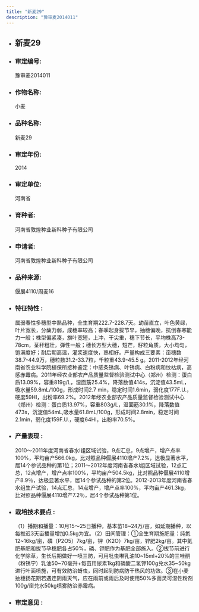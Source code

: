 ```yaml
---
title: "新麦29"
description: "豫审麦2014011"
---
```

* ## 新麦29
* ###  审定编号:  
   豫审麦2014011

*  ### 作物名称:  
   小麦

*   ###  品种名称: 
    新麦29

*   ### 审定年份: 
    2014

*   ### 审定单位:  
    河南省

*   ### 育种者:  
    河南省敦煌种业新科种子有限公司

*   ### 申请者:  
    河南省敦煌种业新科种子有限公司

*   ### 品种来源:  
    偃展4110/周麦16


*   ### 特征特性 : 
    属弱春性多穗型中熟品种，全生育期222.7-228.7天。幼苗直立，叶色黄绿，叶片宽长，分蘖力弱，成穗率较高；春季起身拔节早，抽穗偏晚，抗倒春寒能力一般；株型偏紧凑，旗叶宽短，上冲，干尖重，穗下节长，平均株高73-78cm，茎秆粗壮，弹性一般；穗长方型大穗，短芒，籽粒角质，大小均匀，饱满度好；耐后期高温，灌浆速度快，熟相好。产量构成三要素：亩穗数38.7-44.9万，穗粒数31.2-33.7粒，千粒重43.9-45.5 g。2011-2012年经河南省农业科学院植保所接种鉴定：中感条锈病、叶锈病、白粉病和纹枯病，高感赤霉病。2011年经农业部农产品质量监督检验测试中心（郑州）检测：蛋白质13.09%，容重819g/L，湿面筋25.4%，降落数值414s，沉淀值43.5mL，吸水量59.8mL/100g，形成时间2.7 min，稳定时间1.6min，弱化度177F.U.，硬度59HI，出粉率69.2%。2012年经农业部农产品质量监督检验测试中心（郑州）检测：蛋白质13.97%，容重803g/L，湿面筋30.1%，降落数值473s，沉淀值54mL,吸水量61.8mL/100g，形成时间2.8min，稳定时间2.1min，弱化度159F.U.，硬度64HI，出粉率70.5%。


*   ### 产量表现 : 
    2010～2011年度河南省春水Ⅰ组区域试验，9点汇总，9点增产，增产点率100%，平均亩产566.0kg，比对照品种偃展4110增产7.2%，达极显著水平，居14个参试品种的第1位；2011～2012年度河南省春水Ⅰ组区域试验，12点汇总，12点增产，增产点率100%，平均亩产504.5kg，比对照品种偃展4110增产8.9％，达极显著水平，居14个参试品种的第2位。2012-2013年度河南省春水组生产试验，14点汇总，14点增产，增产点率100%，平均亩产461.3kg，比对照品种偃展4110增产7.2％，居4个参试品种第1位。


*   ### 栽培技术要点 : 
    （1）播期和播量：10月15～25日播种，基本苗18~24万/亩，如延期播种，以每推迟3天亩播量增加0.5kg为宜。（2）田间管理：①全生育期施肥量：纯氮12~16kg/亩，磷（P2O5）7kg/亩，钾（K2O）7kg/亩，锌肥2kg/亩。其中氮肥基肥和拔节孕穗肥各占50%，磷、钾肥作为基肥全部施入。②拔节前进行化学除草，生长后期做好一喷三防，可用吡虫啉乳油10~15ml+20%的三唑酮（粉锈宁）乳油50~70毫升+每亩用尿素1kg和磷酸二氢钾100g兑水35~50kg进行叶面喷施，可有效防治蚜虫，同时起到防病防干热风的功效。③在小麦抽穗扬花期若遇连阴雨天气，应在雨前或雨后及时使用50%多菌灵可湿性粉剂100g/亩兑水50kg喷雾防治赤霉病。


*   ### 审定意见 : 
    
